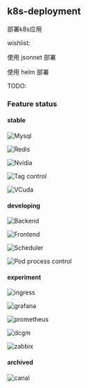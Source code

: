 ## k8s-deployment

部署k8s应用

wishlist:

使用 jsonnet 部署

使用 helm 部署

TODO:

### Feature status

#### stable

![Mysql](https://img.shields.io/badge/mysql-stable-brightgreen)

![Redis](https://img.shields.io/badge/redis-stable-brightgreen)

![Nvidia](https://img.shields.io/badge/nvidia_device_plugin-stable-brightgreen)

![Tag control](https://img.shields.io/badge/tag_control-stable-brightgreen)

![VCuda](https://img.shields.io/badge/vcuda_libs-stable-brightgreen)

#### developing

![Backend](https://img.shields.io/badge/k8s_backend-developing-blue)

![Frontend](https://img.shields.io/badge/k8s_frontend-developing-blue)

![Scheduler](https://img.shields.io/badge/k8s_scheduler-developing-blue)

![Pod process control](https://img.shields.io/badge/pod_process_control-developing-blue)

#### experiment

![ingress](https://img.shields.io/badge/ingress-experiment-9cf)

![grafana](https://img.shields.io/badge/k8s_grafana-experiment-9cf)

![prometheus](https://img.shields.io/badge/k8s_prometheus-experiment-9cf)

![dcgm](https://img.shields.io/badge/dcgm-experiment-9cf)

![zabbix](https://img.shields.io/badge/zabbix-experiment-9cf)

#### archived

![canal](https://img.shields.io/badge/canal-inactive-inactive)

